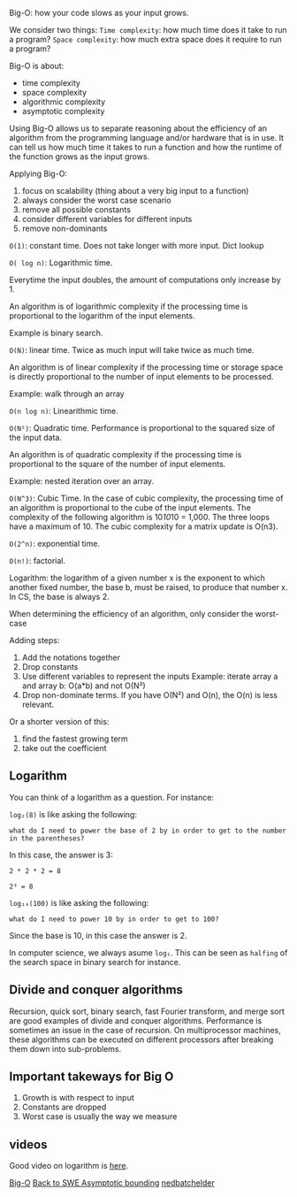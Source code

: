 Big-O: how your code slows as your input grows.

We consider two things:
`Time complexity`: how much time does it take to run a program?
`Space complexity`: how much extra space does it require to run a program?

Big-O is about:
- time complexity
- space complexity
- algorithmic complexity
- asymptotic complexity

Using Big-O allows us to separate reasoning about the efficiency of an algorithm from the programming language and/or hardware that is in use. It can tell us how much time it takes to run a function and how the runtime of the function grows as the input grows.

Applying Big-O:
1. focus on scalability (thing about a very big input to a function)
2. always consider the worst case scenario
3. remove all possible constants
4. consider different variables for different inputs
5. remove non-dominants

`O(1)`: constant time. Does not take longer with more input.
    Dict lookup

`O( log n)`: Logarithmic time. 

Everytime the input doubles, the amount of computations only increase by 1.

An algorithm is of logarithmic complexity if the processing time is proportional to the logarithm of the input elements. 

Example is binary search.

`O(N)`: linear time. Twice as much input will take twice as much time.

An algorithm is of linear complexity if the processing time or storage space is directly proportional to the number of input elements to be processed.

Example: walk through an array

`O(n log n)`: Linearithmic time.

`O(N²)`: Quadratic time. Performance is proportional to the squared size of the input data.

An algorithm is of quadratic complexity if the processing time is proportional to the square of the number of input elements.

Example: nested iteration over an array.

`O(N^3)`: Cubic Time. In the case of cubic complexity, the processing time of an algorithm is proportional to the cube of the input elements. The complexity of the following algorithm is 10*10*10 = 1,000. The three loops have a maximum of 10. The cubic complexity for a matrix update is O(n3).


`O(2^n)`: exponential time.

`O(n!)`: factorial.
    


Logarithm: the logarithm of a given number x is the exponent to which another fixed number, the base b, must be raised, to produce that number x. In CS, the base is always 2. 



When determining the efficiency of an algorithm, only consider the worst-case

Adding steps:
1. Add the notations together
2. Drop constants
3. Use different variables to represent the inputs
    Example:
    iterate array a and array b: O(a*b) and not O(N²)
4. Drop non-dominate terms.
    If you have O(N²) and O(n), the O(n) is less relevant.

Or a shorter version of this:
1. find the fastest growing term
2. take out the coefficient

## Logarithm

You can think of a logarithm as a question. For instance:

`log₂(8)` is like asking the following:


```
what do I need to power the base of 2 by in order to get to the number in the parentheses?
```

In this case, the answer is 3: 
```
2 * 2 * 2 = 8
   
2³ = 8
```


`log₁₀(100)` is like asking the following:

```
what do I need to power 10 by in order to get to 100?
```

Since the base is 10, in this case the answer is 2.

In computer science, we always asume `log₂`. This can be seen as `halfing` of the search space in binary search for instance. 


## Divide and conquer algorithms

Recursion, quick sort, binary search, fast Fourier transform, and merge sort are good examples of divide and conquer algorithms. Performance is sometimes an issue in the case of recursion. On multiprocessor machines, these algorithms can be executed on different processors after breaking them down into sub-problems.

## Important takeways for Big O

1. Growth is with respect to input
2. Constants are dropped
3. Worst case is usually the way we measure

## videos

Good video on logarithm is [here](https://www.youtube.com/watch?v=M4ubFru2O80).

[Big-O](https://www.youtube.com/watch?v=D6xkbGLQesk)
[Back to SWE Asymptotic bounding](https://www.youtube.com/watch?v=0oDAlMwTrLo)
[nedbatchelder](https://nedbatchelder.com/text/bigo.html)